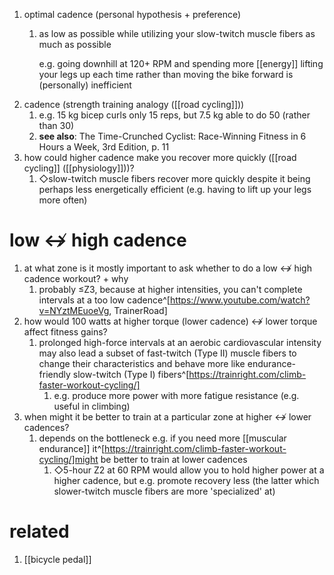 1. optimal cadence (personal hypothesis + preference)
	1. as low as possible while utilizing your slow-twitch muscle fibers as much as possible

		e.g. going downhill at 120+ RPM and spending more [[energy]] lifting your legs up each time rather than moving the bike forward is (personally) inefficient
1. cadence (strength training analogy ([[road cycling]]))
	1. e.g. 15 kg bicep curls only 15 reps, but 7.5 kg able to do 50 (rather than 30)
	2. **see also**: The Time-Crunched Cyclist: Race-Winning Fitness in 6 Hours a Week, 3rd Edition, p. 11
2. how could higher cadence make you recover more quickly ([[road cycling]] ([[physiology]]))?
	1. ◇slow-twitch muscle fibers recover more quickly despite it being perhaps less energetically efficient (e.g. having to lift up your legs more often)

# low ↮ high cadence
1. at what zone is it mostly important to ask whether to do a low ↮ high cadence workout? + why
	1. probably ≤Z3, because at higher intensities, you can't complete intervals at a too low cadence^[https://www.youtube.com/watch?v=NYztMEuoeVg, TrainerRoad]
2. how would 100 watts at higher torque (lower cadence) ↮ lower torque affect fitness gains?
	1. prolonged high-force intervals at an aerobic cardiovascular intensity may also lead a subset of fast-twitch (Type II) muscle fibers to change their characteristics and behave more like endurance-friendly slow-twitch (Type I) fibers^[https://trainright.com/climb-faster-workout-cycling/]
		1. e.g. produce more power with more fatigue resistance (e.g. useful in climbing)
3. when might it be better to train at a particular zone at higher ↮ lower cadences?
	1. depends on the bottleneck e.g. if you need more [[muscular endurance]] it^[https://trainright.com/climb-faster-workout-cycling/]might be better to train at lower cadences
		1. ◇5-hour Z2 at 60 RPM would allow you to hold higher power at a higher cadence, but e.g. promote recovery less (the latter which slower-twitch muscle fibers are more 'specialized' at)

# related
1. [[bicycle pedal]]